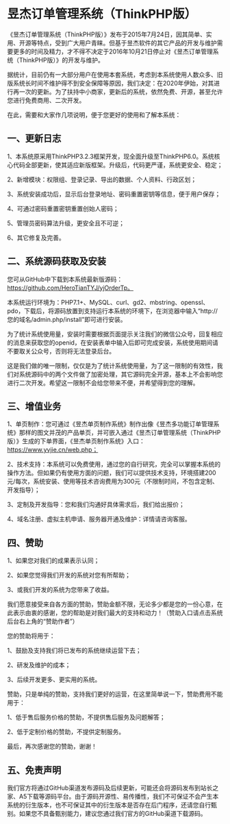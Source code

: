 # 昱杰订单管理系统（ThinkPHP版）

《昱杰订单管理系统（ThinkPHP版）》发布于2015年7月24日，因其简单、实用、开源等特点，受到广大用户青睐。但基于昱杰软件的其它产品的开发与维护需要更多的时间及精力，才不得不决定于2016年10月21日停止对《昱杰订单管理系统（ThinkPHP版）》的开发与维护。

据统计，目前仍有一大部分用户在使用本套系统，考虑到本系统使用人数众多、旧版系统长时间不维护得不到安全保障等原因，我们决定：在2020年伊始，对其进行再一次的更新。为了扶持中小商家，更新后的系统，依然免费、开源，甚至允许您进行免费商用、二次开发。

在此，需要和大家作几项说明，便于您更好的使用和了解本系统：

## 一、更新日志

1、本系统原采用ThinkPHP3.2.3框架开发，现全面升级至ThinkPHP6.0。系统核心代码全部更新，使其适应新版框架。升级后，代码更严谨，系统更安全、稳定；

2、新增模块：权限组、登录记录、导出的数据、个人资料、行政区划；

3、系统安装成功后，显示后台登录地址、密码重置密钥等信息，便于用户保存；

4、可通过密码重置密钥重置创始人密码；

5、管理员密码算法升级，更安全且不可逆；

6、其它修复及完善。

## 二、系统源码获取及安装

您可从GitHub中下载到本系统最新版源码：https://github.com/HeroTianTYJ/yjOrderTp。

本系统运行环境为：PHP7.1+、MySQL、curl、gd2、mbstring、openssl、pdo，下载后，将源码放置到支持运行本系统的环境下，在浏览器中输入“http://您的域名/admin.php/install”即可进行安装。

为了统计系统使用量，安装时需要根据页面提示关注我们的微信公众号，回复相应的消息来获取您的openid，在安装表单中输入后即可完成安装，系统使用期间请不要取关公众号，否则将无法登录后台。

这是我们做的唯一限制，仅仅是为了统计系统使用量，为了这一限制的有效性，我们对系统源码中的两个文件做了加密处理，其它源码完全开源，基本上不会影响您进行二次开发。希望这一限制不会给您带来不便，并希望得到您的理解。

## 三、增值业务

1、单页制作：您可通过《昱杰单页制作系统》制作出像《昱杰多功能订单管理系统》那样的图文并茂的产品单页，并可嵌入通过《昱杰订单管理系统（ThinkPHP版）》生成的下单界面，《昱杰单页制作系统》入口：https://www.yvjie.cn/web.php；

2、技术支持：本系统可以免费使用，通过您的自行研究，完全可以掌握本系统的操作方法。但如果仍有使用方面的问题，我们可以提供技术支持，环境搭建200元/每次，系统安装、使用等技术咨询费用为300元（不限制时间，不包含定制、开发指导）；

3、定制及开发指导：您和我们沟通好具体需求后，我们给出报价；

4、域名注册、虚拟主机申请、服务器开通及维护：详情请咨询客服。

## 四、赞助

1、如果您对我们的成果表示认同；

2、如果您觉得我们开发的系统对您有所帮助；

3、或我们开发的系统为您带来了收益。

我们愿意接受来自各方面的赞助，赞助金额不限，无论多少都是您的一份心意，在此表示由衷的感谢，您的帮助是对我们最大的支持和动力！（赞助入口请点击系统后台右上角的“赞助作者”）

您的赞助将用于：

1、鼓励及支持我们将已发布的系统继续运营下去；

2、研发及维护的成本；

3、后续开发更多、更实用的系统。

赞助，只是单纯的赞助，支持我们更好的运营，在这里简单说一下，赞助费用不能用于：

1、低于售后服务价格的赞助，不提供售后服务及问题解答；

2、低于定制价格的赞助，不提供定制服务。

最后，再次感谢您的赞助，谢谢！

## 五、免责声明

我们官方将通过GitHub渠道发布源码及后续更新，可能还会将源码发布到站长之家、A5下载等源码平台。由于源码开源性、易传播性，我们不可保证不会产生本系统的衍生版本，也不可保证其中的衍生版本是否存在后门程序，还请您自行甄别。如果您不具备甄别能力，建议您通过我们官方的GitHub渠道下载源码。